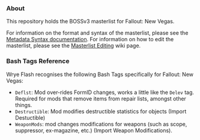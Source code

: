 ### About

This repository holds the BOSSv3 masterlist for Fallout: New Vegas. 

For information on the format and syntax of the masterlist, please see the [Metadata Syntax documentation](http://boss-developers.github.io/docs/dev/BOSS%20Metadata%20Syntax.html). For information on how to edit the masterlist, please see the [Masterlist Editing](https://github.com/boss-developers/boss-developers.github.io/wiki/Masterlist-Editing) wiki page.

### Bash Tags Reference

Wrye Flash recognises the following Bash Tags specifically for Fallout: New Vegas:

* `Deflst`: Mod over-rides FormID changes, works a little like the `Delev` tag. Required for mods that remove items from repair lists, amongst other things.
* `Destructible`: Mod modifies destructible statistics for objects (Import Destuctible)
* `WeaponMods`: mod changes modifications for weapons (such as scope, suppressor, ex-magazine, etc.) (Import Weapon Modifications).